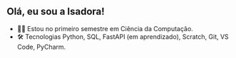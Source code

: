 ## Olá, eu sou a Isadora!

- 👩‍💻 Estou no primeiro semestre em Ciência da Computação.
- 🛠️ Tecnologias
Python, SQL, FastAPI (em aprendizado), Scratch, Git, VS Code, PyCharm.
